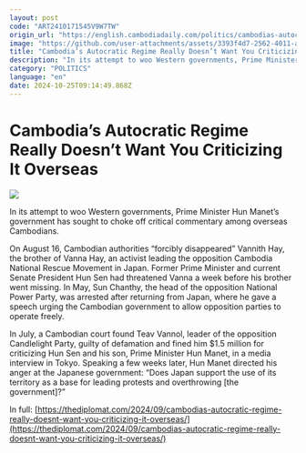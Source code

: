 ```yaml
---
layout: post
code: "ART2410171545V9W7TW"
origin_url: "https://english.cambodiadaily.com/politics/cambodias-autocratic-regime-really-doesnt-want-you-criticizing-it-overseas-189269/"
image: "https://github.com/user-attachments/assets/3393f4d7-2562-4011-a645-518eba729ccf"
title: "Cambodia’s Autocratic Regime Really Doesn’t Want You Criticizing It Overseas"
description: "In its attempt to woo Western governments, Prime Minister Hun Manet’s government has sought to choke off critical commentary among overseas Cambodians."
category: "POLITICS"
language: "en"
date: 2024-10-25T09:14:49.868Z
---
```


# Cambodia’s Autocratic Regime Really Doesn’t Want You Criticizing It Overseas

 ![](https://github.com/user-attachments/assets/d9006c92-6f6b-46fe-a577-fc6bc4f1653e)

In its attempt to woo Western governments, Prime Minister Hun Manet’s government has sought to choke off critical commentary among overseas Cambodians.

On August 16, Cambodian authorities “forcibly disappeared” Vannith Hay, the brother of Vanna Hay, an activist leading the opposition Cambodia National Rescue Movement in Japan. Former Prime Minister and current Senate President Hun Sen had threatened Vanna a week before his brother went missing. In May, Sun Chanthy, the head of the opposition National Power Party, was arrested after returning from Japan, where he gave a speech urging the Cambodian government to allow opposition parties to operate freely.

In July, a Cambodian court found Teav Vannol, leader of the opposition Candlelight Party, guilty of defamation and fined him $1.5 million for criticizing Hun Sen and his son, Prime Minister Hun Manet, in a media interview in Tokyo. Speaking a few weeks later, Hun Manet directed his anger at the Japanese government: “Does Japan support the use of its territory as a base for leading protests and overthrowing \[the government\]?”

In full: [https://thediplomat.com/2024/09/cambodias-autocratic-regime-really-doesnt-want-you-criticizing-it-overseas/](https://thediplomat.com/2024/09/cambodias-autocratic-regime-really-doesnt-want-you-criticizing-it-overseas/)